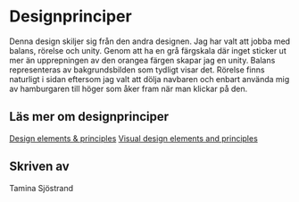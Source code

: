 ---
---
Designprinciper
=======================
Denna design skiljer sig från den andra designen. Jag har valt att jobba med balans, rörelse och unity. Genom att ha en grå färgskala där inget sticker ut mer än upprepningen av den orangea färgen skapar jag en unity. Balans representeras av bakgrundsbilden som tydligt visar det. Rörelse finns naturligt i sidan eftersom jag valt att dölja navbaren och enbart använda mig av hamburgaren till höger som åker fram när man klickar på den.

Läs mer om designprinciper
-------  
[Design elements & principles](https://www.canva.com/learn/design-elements-principles/)
[Visual design elements and principles](https://en.wikipedia.org/wiki/Visual_design_elements_and_principlesi)

Skriven av
------------
Tamina Sjöstrand
